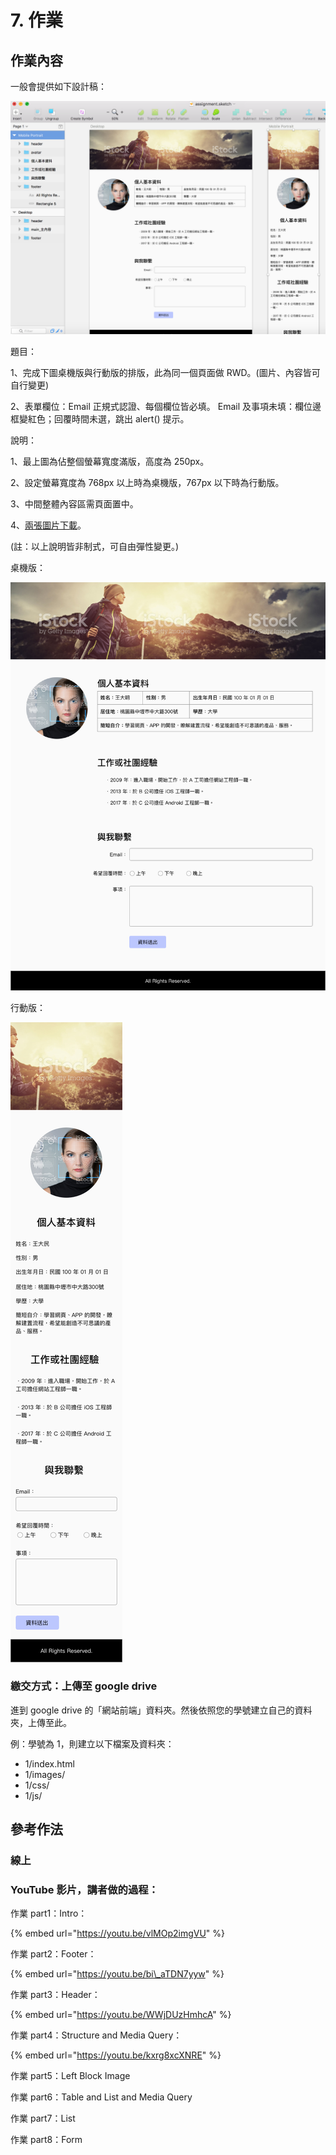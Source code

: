 # 7. 作業

## 作業內容

一般會提供如下設計稿：

![](.gitbook/assets/assignment_draft.png)

題目：

1、完成下圖桌機版與行動版的排版，此為同一個頁面做 RWD。\(圖片、內容皆可自行變更\)

2、表單欄位：Email 正規式認證、每個欄位皆必填。 Email 及事項未填：欄位邊框變紅色；回覆時間未選，跳出 alert\(\) 提示。

說明：

1、最上圖為佔整個螢幕寬度滿版，高度為 250px。

2、設定螢幕寬度為 768px 以上時為桌機版，767px 以下時為行動版。

3、中間整體內容區需頁面置中。

4、[兩張圖片下載](http://notes.carlos-studio.com/download/web_front_end_practice_assignment.zip)。

\(註：以上說明皆非制式，可自由彈性變更。\)

桌機版：

![](.gitbook/assets/assignment_desktop.png)

行動版：

![](.gitbook/assets/assignment_mobile.png)

### 繳交方式：上傳至 google drive

進到 google drive 的「網站前端」資料夾。然後依照您的學號建立自己的資料夾，上傳至此。

例：學號為 1，則建立以下檔案及資料夾：

* 1/index.html
* 1/images/
* 1/css/
* 1/js/



## 參考作法

### 線上

### YouTube 影片，講者做的過程：

作業 part1：Intro：

{% embed url="https://youtu.be/vlMOp2imgVU" %}



作業 part2：Footer：

{% embed url="https://youtu.be/bi\_aTDN7yyw" %}



作業 part3：Header：

{% embed url="https://youtu.be/WWjDUzHmhcA" %}



作業 part4：Structure and Media Query：

{% embed url="https://youtu.be/kxrg8xcXNRE" %}



作業 part5：Left Block Image

作業 part6：Table and List and Media Query

作業 part7：List

作業 part8：Form

